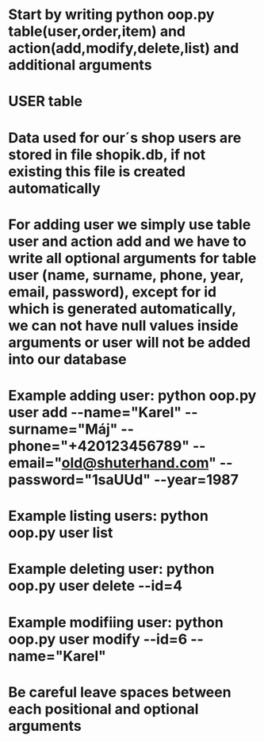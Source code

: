 # Start by writing python oop.py table(user,order,item) and action(add,modify,delete,list) and additional arguments
# USER table
# Data used for our´s shop users are stored in file shopik.db, if not existing this file is created automatically
# For adding user we simply use table user and action add and we have to write all optional arguments for table user (name, surname, phone, year, email, password), except for id which is generated automatically, we can not have null values inside arguments or user will not be added into our database
# Example adding user: python oop.py user add --name="Karel" --surname="Máj" --phone="+420123456789" --email="old@shuterhand.com" --password="1saUUd" --year=1987
# Example listing users: python oop.py user list
# Example deleting user: python oop.py user delete --id=4
# Example modifiing user: python oop.py user modify --id=6 --name="Karel"
# Be careful leave spaces between each positional and optional arguments

